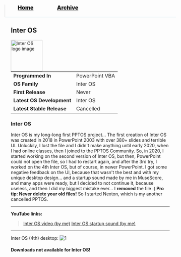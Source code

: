 <blockquote style="background: #0000;border-bottom: 1px solid #B2D2E1;height: 30px;margin: 0 -20px 20px;padding: 0px 20px 9px 40px;">
  <p style=""><a href="https://hexa-one.github.io/pptos-wiki/" style="font-size: 17px;font-weight: 900;font-style: normal;text-shadow: rgba(255,255,255,0.9) 0 1px 0;">Home</a>&nbsp;&nbsp;&nbsp;&nbsp;&nbsp;&nbsp;&nbsp;&nbsp;&nbsp;&nbsp;&nbsp;&nbsp;&nbsp;&nbsp;&nbsp;&nbsp;&nbsp;&nbsp;
    <a href="https://hexa-one.github.io/pptos-wiki/archive/" style="font-size: 17px;font-weight: 900;font-style: normal;text-shadow: rgba(255,255,255,0.9) 0 1px 0;">Archive</a>
  </p>
</blockquote>

## Inter OS

<a>
  <img align="left" height="100" alt="Inter OS logo image" src="https://media.discordapp.net/attachments/820075981770850354/820086886383091712/logo.png?width=407&height=421" />
</a>

|                           |                               |
| ------------------------- | ----------------------------- |
| **Programmed In**         | PowerPoint VBA                |
| **OS Family**            |                               Inter OS|
| **First Release**         |                               Never|
| **Latest OS Development** |                               Inter OS|
| **Latest Stable Release** |                               Cancelled|

### Inter OS

Inter OS is my long-long first PPTOS project...
The first creation of Inter OS was created in 2018 in PowerPoint 2003 with over 380+ slides and terrible UI. Unluckily, I lost the file and I didn't make anything until early 2020, when I had online classes, then I joined to the PPTOS Community. So, in 2020, I started working on the second version of Inter OS, but then, PowerPoint could not open the file, so I had to restart again, and after the 3rd try, I worked on the 4th Inter OS, but of course, in newer PowerPoint. I got some negative feedback on the UI, because that wasn't the best and with my unique desktop design... and a startup sound made by me in MuseScore, and many apps were ready, but I decided to not continue it, because useless, and then I did my biggest mistake ever... I **removed** the file :(
**Pro tip: Never delete your old files!**
So I started Nexton, which is my another cancelled PPTOS.

---

**YouTube links:**

>[Inter OS video (by me)](https://www.youtube.com/watch?v=rZgAj4voiX0)
>[Inter OS startup sound (by me)](https://www.youtube.com/watch?v=nV_vqFphz6Y)

---

Inter OS (4th) desktop:
![1](https://media.discordapp.net/attachments/786975427814096966/879424193324806184/unknown.png?width=840&height=473)


#### Downloads not available for Inter OS!


<body style="background-image: url(https://raw.githubusercontent.com/hexa-one/pptos-wiki/gh-pages/assets/background/background.png);background-repeat: no-repeat;background-attachment: fixed;background-size: cover;">

